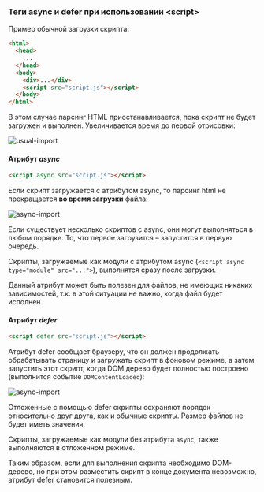 ### Теги async и defer при использовании \<script\>

Пример обычной загрузки скрипта:

```html
<html>
  <head>
    ...
  </head>
  <body>
    <div>...</div>
    <script src="script.js"></script>
  </body>
</html>
```

В этом случае парсинг HTML приостанавливается, пока скрипт не будет загружен и выполнен. Увеличивается время до первой отрисовки:

![usual-import](https://habrastorage.org/r/w1560/files/fc6/581/de4/fc6581de40d249e5905cf3fa238286eb.png)

#### Атрибут _async_

```html
<script async src="script.js"></script>
```

Если скрипт загружается с атрибутом async, то парсинг html не прекращается **во время загрузки** файла:

![async-import](https://habrastorage.org/r/w1560/files/a07/823/bae/a07823bae90b4612bc5e4933674b34ce.png)

Если существует несколько скриптов с async, они могут выполняться в любом порядке. То, что первое загрузится – запустится в первую очередь.

Скрипты, загружаемые как модули с атрибутом async (`<script async type="module" src="...">`), выполнятся сразу после загрузки.

Данный атрибут может быть полезен для файлов, не имеющих никаких зависимостей, т.к. в этой ситуации не важно, когда файл будет исполнен.

#### Атрибут _defer_

```html
<script defer src="script.js"></script>
```

Атрибут defer сообщает браузеру, что он должен продолжать обрабатывать страницу и загружать скрипт в фоновом режиме, а затем запустить этот скрипт, когда DOM дерево будет полностью построено (выполнится событие `DOMContentLoaded`):

![async-import](https://habrastorage.org/r/w1560/files/378/af7/eff/378af7eff5e34d89b75584d626c48cae.png)

Отложенные с помощью defer скрипты сохраняют порядок относительно друг друга, как и обычные скрипты. Размер файлов не будет иметь значения.

Скрипты, загружаемые как модули без атрибута `async`, также выполняются в отложенном режиме.

Таким образом, если для выполнения скрипта необходимо DOM-дерево, но при этом разместить скрипт в конце документа невозможно, атрибут defer становится полезным.
